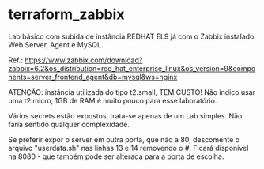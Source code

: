 # terraform_zabbix

Lab básico com subida de instância REDHAT EL9 já com o Zabbix instalado. Web Server, Agent e MySQL.
 
Ref.: https://www.zabbix.com/download?zabbix=6.2&os_distribution=red_hat_enterprise_linux&os_version=9&components=server_frontend_agent&db=mysql&ws=nginx
 
ATENÇÃO: instância utilizada do tipo t2.small, TEM CUSTO! Não indico usar uma t2.micro, 1GB de RAM é muito pouco para esse laboratório.
 
Vários secrets estão expostos, trata-se apenas de um Lab simples. Não faria sentido qualquer complexidade.
 
Se preferir expor o server em outra porta, que não a 80, descomente o arquivo "userdata.sh" nas linhas 13 e 14 removendo o #. Ficará disponível na 8080 - que também pode ser alterada para a porta de escolha.